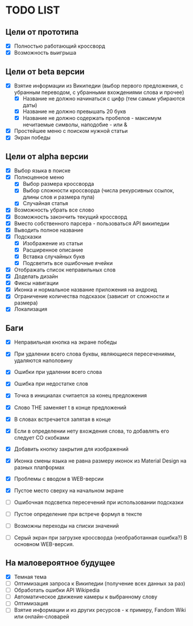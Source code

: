 # TODO LIST
## Цели от прототипа
 - [x] Полностью работающий кроссворд
 - [x] Возможность выигрыша

## Цели от beta версии
 - [x] Взятие информации из Википедии (выбор первого предложения, с убранным переводом, с убранными вхождениями слова и прочее)
   - [x] Название не должно начинаться с цифр (тем самым убираются даты)
   - [x] Название не должно превышать 20 букв
   - [x] Название не должно содержать пробелов - максимум нечитаемые символы, наподобие - или &
 - [x] Простейшее меню с поиском нужной статьи
 - [x] Экран победы

## Цели от alpha версии
 - [x] Выбор языка в поиске
 - [x] Полноценное меню
    - [x] Выбор размера кроссворда
    - [x] Выбор сложности кроссворда (числа рекурсивных ссылок, длины слов и размера пула)
    - [x] Случайная статья
 - [x] Возможность убрать все слово
 - [x] Возможность закончить текущий кроссворд
 - [x] Вместо собственного парсера - пользоваться API википедии
 - [x] Выводить полное название
 - [x] Подсказки
   - [x] Изображение из статьи
   - [x] Расширенное описание
   - [x] Вставка случайных букв
   - [x] Подсветить все ошибочные ячейки
 - [x] Отображать список неправильных слов
 - [x] Доделать дизайн
 - [x] Фиксы навигации
 - [x] Иконка и нормальное название приложения на андроид
 - [x] Ограничение количества подсказок (зависит от сложности и размера)
 - [x] Локализация

## Баги
 - [x] Неправильная кнопка на экране победы
 - [x] При удалении всего слова буквы, являющиеся пересечениями, удаляются наполовину
 - [x] Ошибки при удалении всего слова
 - [x] Ошибка при недостатке слов
 - [x] Точка в инициалах считается за конец предложения
 - [x] Слово THE заменяет t в конце предложений
 - [x] В словах встречается запятая в конце
 - [x] Если в определении нету вхождения слова, то добавлять его следует СО скобками
 - [x] Добавить кнопку закрытия для изображений
 - [x] Иконка смены языка не равна размеру иконок из Material Design на разных платформах
 - [x] Проблемы с вводом в WEB-версии
 - [x] Пустое место сверху на начальном экране
 - [ ] Ошибочная подсветка пересечений при использовании подсказки
 - [ ] Пустое определение при встрече формул в тексте
 - [ ] Возможны переходы на списки значений
 - [ ] Серый экран при загрузке кроссворда (необработанная ошибка?) В основном WEB-версия.


## На маловероятное будущее
 - [x] Темная тема
 - [ ] Оптимизация запроса к Википедии (получение всех данных за раз)
 - [ ] Обработать ошибки API Wikipedia
 - [ ] Автоматическое движение камеры к выбранному слову
 - [ ] Оптимизация
 - [ ] Взятие информации и из других ресурсов - к примеру, Fandom Wiki или онлайн-словарей
